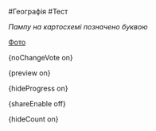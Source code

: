 #Географія #Тест

*Пампу на картосхемі позначено буквою*

[Фото](https://zno.osvita.ua//doc/images/znotest/28/2846/13.jpg)

{noChangeVote on}

{preview on}

{hideProgress on}

{shareEnable off}

{hideCount on}

